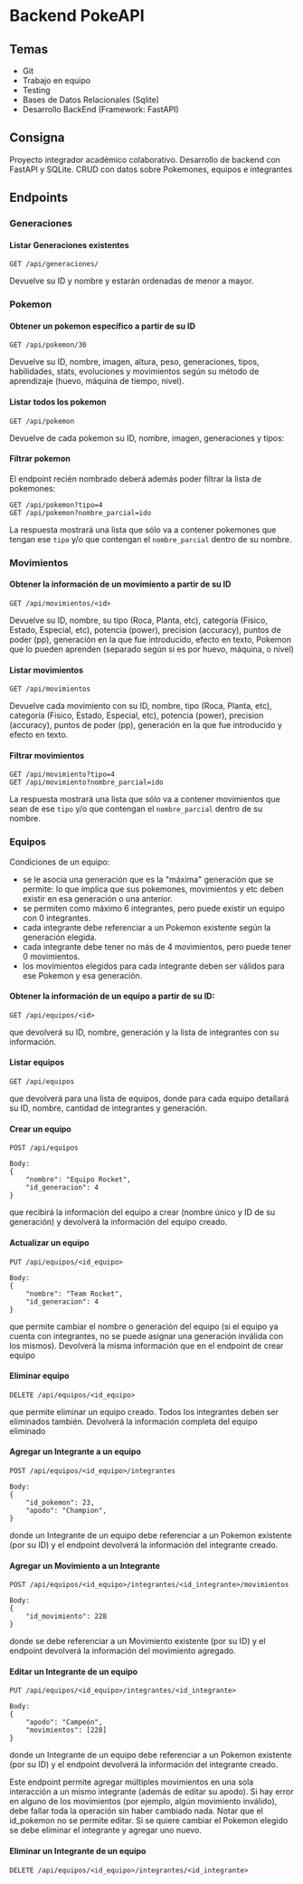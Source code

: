 # Backend PokeAPI

## Temas

- Git
- Trabajo en equipo
- Testing
- Bases de Datos Relacionales (Sqlite)
- Desarrollo BackEnd (Framework: FastAPI)


## Consigna
Proyecto integrador académico colaborativo. 
Desarrollo de backend con FastAPI y SQLite. CRUD con datos sobre Pokemones, equipos e integrantes

## Endpoints

### Generaciones

#### Listar Generaciones existentes
```
GET /api/generaciones/
```
Devuelve su ID y nombre y estarán ordenadas de menor a mayor.

### Pokemon

#### Obtener un pokemon específico a partir de su ID

```
GET /api/pokemon/30
```
Devuelve su ID, nombre, imagen, altura, peso, generaciones, tipos, habilidades, stats, evoluciones y movimientos según su método de aprendizaje (huevo, máquina de tiempo, nivel).

#### Listar todos los pokemon

```
GET /api/pokemon
```
Devuelve de cada pokemon su ID, nombre, imagen, generaciones y tipos:

#### Filtrar pokemon

El endpoint recién nombrado deberá además poder filtrar la lista de pokemones:

```
GET /api/pokemon?tipo=4
GET /api/pokemon?nombre_parcial=ido
```

La respuesta mostrará una lista que sólo va a contener pokemones que tengan ese `tipo` y/o que contengan el `nombre_parcial` dentro de su nombre.


### Movimientos

#### Obtener la información de un movimiento a partir de su ID

```
GET /api/movimientos/<id>
```
Devuelve su ID, nombre, su tipo (Roca, Planta, etc), categoría (Fisico, Estado, Especial, etc), potencia (power), precision (accuracy), puntos de poder (pp), generación en la que fue introducido, efecto en texto, Pokemon que lo pueden aprenden (separado según si es por huevo, máquina, o nivel)


#### Listar movimientos

```
GET /api/movimientos
```
Devuelve cada movimiento con su ID, nombre, tipo (Roca, Planta, etc), categoría (Fisico, Estado, Especial, etc), potencia (power), precision (accuracy), puntos de poder (pp), generación en la que fue introducido y efecto en texto.

#### Filtrar movimientos

```
GET /api/movimiento?tipo=4
GET /api/movimiento?nombre_parcial=ido
```

La respuesta mostrará una lista que sólo va a contener movimientos que sean de ese `tipo` y/o que contengan el `nombre_parcial` dentro de su nombre.


### Equipos

Condiciones de un equipo:
  - se le asocia una generación que es la "máxima" generación que se permite: lo que implica que sus pokemones, movimientos y etc deben existir en esa generación o una anterior.
  - se permiten como máximo 6 integrantes, pero puede existir un equipo con 0 integrantes.
  - cada integrante debe referenciar a un Pokemon existente según la generación elegida.
  - cada integrante debe tener no más de 4 movimientos, pero puede tener 0 movimientos.
  - los movimientos elegidos para cada integrante deben ser válidos para ese Pokemon y esa generación.


#### Obtener la información de un equipo a partir de su ID:
```
GET /api/equipos/<id>
```
que devolverá su ID, nombre, generación y la lista de integrantes con su información.

#### Listar equipos
```
GET /api/equipos
```
que devolverá para una lista de equipos, donde para cada equipo detallará su ID, nombre, cantidad de integrantes y generación.

#### Crear un equipo
```
POST /api/equipos

Body:
{
    "nombre": "Equipo Rocket",
    "id_generacion": 4
}
```
que recibirá la información del equipo a crear (nombre único y ID de su generación)
y devolverá la información del equipo creado.

#### Actualizar un equipo
```
PUT /api/equipos/<id_equipo>

Body:
{
    "nombre": "Team Rocket",
    "id_generacion": 4
}
```
que permite cambiar el nombre o generación del equipo (si el equipo ya cuenta con integrantes, no se puede asignar una generación inválida con los mismos).
Devolverá la misma información que en el endpoint de crear equipo

#### Eliminar equipo
```
DELETE /api/equipos/<id_equipo>
```
que permite eliminar un equipo creado. Todos los integrantes deben ser eliminados también.
Devolverá la información completa del equipo eliminado

#### Agregar un Integrante a un equipo
```
POST /api/equipos/<id_equipo>/integrantes

Body:
{
    "id_pokemon": 23,
    "apodo": "Champion",
}
```
donde un Integrante de un equipo debe referenciar a un Pokemon existente (por su ID)
y el endpoint devolverá la información del integrante creado.

#### Agregar un Movimiento a un Integrante
```
POST /api/equipos/<id_equipo>/integrantes/<id_integrante>/movimientos

Body:
{
    "id_movimiento": 228
}
```
donde se debe referenciar a un Movimiento existente (por su ID)
y el endpoint devolverá la información del movimiento agregado.


#### Editar un Integrante de un equipo
```
PUT /api/equipos/<id_equipo>/integrantes/<id_integrante>

Body:
{
    "apodo": "Campeón",
    "movimientos": [228]
}
```
donde un Integrante de un equipo debe referenciar a un Pokemon existente (por su ID)
y el endpoint devolverá la información del integrante creado.

Este endpoint permite agregar múltiples movimientos en una sola interacción a un mismo integrante (además de editar su apodo). Si hay error en alguno de los movimientos (por ejemplo, algún movimiento inválido), debe fallar toda la operación sin haber cambiado nada.
Notar que el id_pokemon no se permite editar. Si se quiere cambiar el Pokemon elegido se debe eliminar el integrante y agregar uno nuevo.

#### Eliminar un Integrante de un equipo
```
DELETE /api/equipos/<id_equipo>/integrantes/<id_integrante>
```

